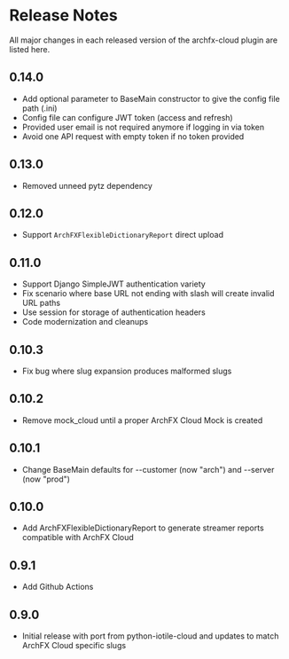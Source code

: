 # Release Notes

All major changes in each released version of the archfx-cloud plugin are listed here.

## 0.14.0

- Add optional parameter to BaseMain constructor to give the config file path (.ini)
- Config file can configure JWT token (access and refresh)
- Provided user email is not required anymore if logging in via token
- Avoid one API request with empty token if no token provided

## 0.13.0

- Removed unneed pytz dependency

## 0.12.0

- Support `ArchFXFlexibleDictionaryReport` direct upload

## 0.11.0

- Support Django SimpleJWT authentication variety
- Fix scenario where base URL not ending with slash will create invalid URL paths
- Use session for storage of authentication headers
- Code modernization and cleanups

## 0.10.3

- Fix bug where slug expansion produces malformed slugs

## 0.10.2

- Remove mock_cloud until a proper ArchFX Cloud Mock is created

## 0.10.1

- Change BaseMain defaults for --customer (now "arch") and --server (now "prod")

## 0.10.0

- Add ArchFXFlexibleDictionaryReport to generate streamer reports compatible with ArchFX Cloud

## 0.9.1

- Add Github Actions

## 0.9.0

- Initial release with port from python-iotile-cloud and updates to
  match ArchFX Cloud specific slugs
